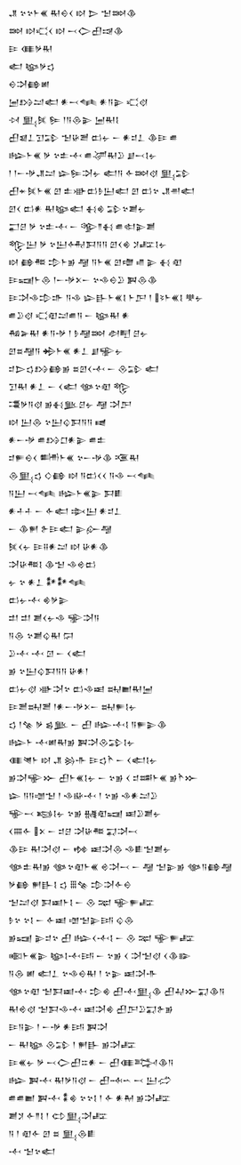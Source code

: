 <div class='block'>
<div class='line'>𒂗 𒆳𒆳𒈨𒌍 𒊑𒀪𒌋 𒊭 𒆕 𒈠𒇷𒆠</div>
<div class='line'>𒇷 𒊭𒄣𒌋 𒊭 𒁁𒀖𒌷𒀏𒆠</div>
<div class='line'>𒄿 𒈪𒃻𒊑</div>
<div class='line'>𒅗 𒆧𒃻𒌓</div>
<div class='line'>𒀪𒋫𒂵𒅖</div>
<div class='line'>𒅁𒋳𒁺𒅗 𒀭𒁁𒈝 𒀭𒀀𒉌 𒄣𒋼</div>
<div class='line'>𒀴 𒅅𒍮 𒌉 𒁹𒀀𒁲𒉌 𒅁𒊑𒋙</div>
<div class='line'>𒌷𒇯𒁇𒋛𒁉 𒈠𒄩𒍪 𒆗𒉡 𒀸 𒀭𒄑𒁇 𒆠𒄿 𒌑</div>
<div class='line'>𒈗𒈨𒌍 𒃻 𒆳𒉺𒋾 𒌑𒋚𒊑𒊒 𒋗𒁁𒋙𒉡</div>
<div class='line'>𒁹 𒁹𒀸𒋩𒂗𒁺 𒇽𒌉𒋫𒉡 𒅗𒀀 𒅆𒇷𒋼 𒅅𒁉</div>
<div class='line'>𒌷𒄬𒍮𒈨𒌍 𒇻 𒉺𒀝𒆗𒊩𒌨𒅗 𒇻 𒆗𒆳 𒂗𒉣𒅗</div>
<div class='line'>𒇻𒌋 𒆗𒀭 𒊑𒆧𒅗 𒈬𒄯 𒁉𒆳𒋢𒉡</div>
<div class='line'>𒂷𒆪 𒃻 𒆳𒉺𒋾 𒀸 𒄊𒈫𒈬 𒌑𒊕𒉌𒋢</div>
<div class='line'>𒈜𒌨 𒃻 𒆳𒌨𒅈𒁕𒀀𒀀 𒇻𒌋𒄯 𒋡𒊐𒋙𒉡</div>
<div class='line'>𒊭 𒂵𒍣 𒄠𒈨𒂊 𒆷 𒀀𒈨𒌍 𒇻𒈩 𒈛 𒉌 𒈬 𒊏</div>
<div class='line'>𒄿𒍢𒈨𒁲 𒁹𒀸𒋩𒉽𒀸 𒆳𒈾𒀪𒊒 𒀉𒁲𒆠</div>
<div class='line'>𒄿𒋫𒈾𒄠𒈥 𒀀𒈾 𒇽𒃲𒈨𒌍𒋙 𒈨𒂅 𒁹 𒂟𒈨𒌍𒋙 𒋧𒉡</div>
<div class='line'>𒌑𒊒𒋼 𒄣𒊏𒁺𒌑𒀀 𒀸 𒆧𒊑 𒀭</div>
<div class='line'>𒄀𒅕𒊑 𒀭𒀀𒋩 𒁹 𒊩𒆷𒇷 𒀠𒋃 𒆪𒉡</div>
<div class='line'>𒇻𒊺𒆷𒀀 𒄈𒈨𒌍 𒀭𒁇 𒋗𒊌𒉡</div>
<div class='line'>𒄑𒆕𒌓𒋳𒂵𒂊 𒊺𒇻𒌋𒋾 𒀸 𒊮𒁉 𒅗</div>
<div class='line'>𒋛𒊑 𒀭𒁇 𒀸 𒌋𒅗 𒀲𒆳𒊏 𒈜</div>
<div class='line'>𒃮𒃻𒀀𒋼 𒂊𒈬𒆥𒆪𒉡 𒆷 𒋫𒂅</div>
<div class='line'>𒊭 𒌨𒁲 𒆳𒌨𒌒𒁕𒀀𒀀 𒉠</div>
<div class='line'>𒀭𒀸𒋩 𒌑𒋳𒆸𒀭𒉌 𒌑𒉺</div>
<div class='line'>𒄑𒊓𒀪𒌋 𒌦𒈨𒌍 𒆳𒀸𒋩𒆠 𒍨𒊑</div>
<div class='line'>𒁲𒅅𒌓 𒄭𒂵 𒊭 𒀀𒆗𒌋𒌋 𒀀𒈾 𒁁𒈝</div>
<div class='line'>𒀀𒌨 𒁁𒈝 𒈗𒈨𒌍𒉌 𒁕𒀾</div>
<div class='line'>𒀭𒈦𒈦 𒀸 𒅆𒅗 𒇸𒌨 𒀭𒄑𒁇</div>
<div class='line'>𒀸 𒆠𒂍 𒉿𒄿𒅗 𒉌𒅎𒆷</div>
<div class='line'>𒍮𒌋𒉡 𒄿𒍝𒀭𒁺 𒊭 𒄩𒀭𒆠</div>
<div class='line'>𒋫𒄩𒍣𒋙 𒆠𒈠 𒈾𒄴𒆗</div>
<div class='line'>𒉡 𒆳 𒀭𒁇 𒀯𒀯𒈝</div>
<div class='line'>𒆗𒉡𒋾 𒄯𒃻𒉌</div>
<div class='line'>𒄥 𒄥 𒋢𒌋𒉡𒈾 𒊌𒋫𒀀</div>
<div class='line'>𒀀𒁲 𒆳𒋢𒌒𒊑 𒁶</div>
<div class='line'>𒊒𒋾 𒋾 𒇥 𒀸 𒌋𒅗</div>
<div class='line'>𒂊 𒆳𒌨𒌒𒁕𒀀𒀀 𒄩𒀭𒁹</div>
<div class='line'>𒆗𒉡𒋼 𒀝𒋫𒆳 𒆗𒈾𒀜 𒊻𒆤𒊑𒅁</div>
<div class='line'>𒄿𒍪𒊻𒍪 𒁹𒀭𒀸𒋩𒉽𒀸 𒊻𒊓𒋙𒉡</div>
<div class='line'>𒌓 𒁹𒆚 𒃻 𒌗𒆥 𒀸 𒌷 𒈗𒋾𒋙 𒀀𒊓𒉌𒆠</div>
<div class='line'>𒈗𒈨 𒋾𒅖𒊑𒂊 𒀉𒋫𒊮𒁉𒋙𒉡</div>
<div class='line'>𒈪𒇴𒈨 𒊭 𒂗 𒄒𒋥 𒄿𒌓𒋻 𒀸 𒌋𒅗𒋙𒉡</div>
<div class='line'>𒂊𒋫𒊍𒁍 𒌷𒈨𒌍𒋙𒉡 𒀸 𒆳𒂊 𒌋 𒄑𒌁𒈨𒌍 𒂊𒋻𒁍</div>
<div class='line'>𒇽 𒀀𒀀𒌝𒈠 𒁹 𒈾𒄫𒋾 𒁹 𒆳𒂊 𒈾𒀭𒁺𒊒</div>
<div class='line'>𒊍𒁁 𒂕𒋙𒉡 𒆳𒂊 𒉆𒊏𒍢 𒀜𒊒𒋢𒉡</div>
<div class='line'>𒌋𒐍𒅆 𒉽 𒀸 𒄑𒆪 𒋫𒄩𒍣 𒍑𒋫𒁁</div>
<div class='line'>𒆠𒄿 𒊑𒋫𒋼 𒀸 𒂔 𒀜𒋫𒁲 𒈾𒀾𒈠𒋢𒉡</div>
<div class='line'>𒀲𒉺𒊑𒂊 𒀲𒆳𒊏𒈨𒌍 𒄴𒋫𒁁 𒀸 𒆷 𒈠𒉌𒂊 𒀲𒀀𒂵𒆷</div>
<div class='line'>𒃻𒂵 𒂍𒃲𒋙 𒌓 𒑆𒆚 𒄠𒋫𒅆𒀪</div>
<div class='line'>𒈠𒁺𒋼 𒁕𒀜𒈨𒋙 𒀸 𒊮 𒉈 𒊍𒊓𒊐</div>
<div class='line'>𒊩𒆳 𒆳𒋙 𒀸 𒅆𒀜 𒌝𒈠𒉌𒅀 𒌒𒁲</div>
<div class='line'>𒂊𒍢 𒉌𒄑𒆳 𒌷 𒈗𒌋𒋾𒋙 𒀸 𒊮 𒉈 𒊍𒊓𒊐</div>
<div class='line'>𒀩𒈨𒌍𒉌 𒆧𒋙𒋾𒅀 𒀸 𒆳𒂊 𒌋 𒋫𒈠𒋼 𒌋𒆠𒅔</div>
<div class='line'>𒀀𒁲 𒅖 𒅗𒁇 𒆳𒈾𒀪𒊑 𒁹 𒆳𒉌 𒀜𒋫𒋥</div>
<div class='line'>𒀲𒆳𒊏 𒈠𒁕𒀜𒋾 𒄠𒄯 𒌷𒋾𒅅𒆠 𒌷𒄷𒁍𒍑𒆠𒀀</div>
<div class='line'>𒊑𒄴𒋼 𒈠𒁕𒈾𒋾 𒀜𒋫𒄯 𒌷𒂅𒊒𒍑𒉿𒂊</div>
<div class='line'>𒄿𒀀𒉌 𒁹 𒀸𒋩 𒀭𒅀 𒀉𒋫</div>
<div class='line'>𒀸 𒊑𒆧 𒊮𒁉 𒁹 𒂍𒃲 𒂊𒋫𒊐</div>
<div class='line'>𒄿𒌍𒉡 𒃻 𒁁𒀖𒌷𒇹𒀭 𒀸 𒌷𒈪𒅋𒆠𒀀</div>
<div class='line'>𒈗 𒀉𒋾 𒊑𒃻𒀀𒋼 𒀸 𒌷𒁄𒌀 𒁁 𒌨𒈤</div>
<div class='line'>𒌑𒌑𒆤 𒀉𒋾 𒀮𒄯 𒆳𒆳𒋙 𒁹 𒅆 𒀭𒈹 𒂊𒋫𒊐</div>
<div class='line'>𒋢𒋡 𒅆𒈫𒋙 𒁹 𒌌𒅅𒋫𒊐</div>
<div class='line'>𒀀 𒁹 𒊏𒅆 𒇻 𒊺 𒅅𒁲𒀾</div>
<div class='line'>𒋾 𒈠𒆳𒅗</div>
</div>
